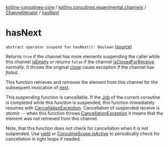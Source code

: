 [kotlinx-coroutines-core](../../index.md) / [kotlinx.coroutines.experimental.channels](../index.md) / [ChannelIterator](index.md) / [hasNext](.)

# hasNext

`abstract operator suspend fun hasNext(): Boolean` [(source)](http://github.com/kotlin/kotlinx.coroutines/tree/master/kotlinx-coroutines-core/src/main/kotlin/kotlinx/coroutines/experimental/channels/Channel.kt#L167)

Returns `true` if the channel has more elements suspending the caller while this channel
[isEmpty](../-receive-channel/is-empty.md) or returns `false` if the channel
[isClosedForReceive](../-receive-channel/is-closed-for-receive.md) *normally*.
It throws the original [close](../-send-channel/close.md) cause exception if the channel has *failed*.

This function retrieves and removes the element from this channel for the subsequent invocation
of [next](next.md).

This suspending function is cancellable. If the [Job](../../kotlinx.coroutines.experimental/-job/index.md) of the current coroutine is completed while this
function is suspended, this function immediately resumes with [CancellationException](../../kotlinx.coroutines.experimental/-cancellation-exception.md).
Cancellation of suspended receive is *atomic* -- when this function
throws [CancellationException](../../kotlinx.coroutines.experimental/-cancellation-exception.md) it means that the element was not retrieved from this channel.

Note, that this function does not check for cancellation when it is not suspended.
Use [yield](../../kotlinx.coroutines.experimental/yield.md) or [CoroutineScope.isActive](../../kotlinx.coroutines.experimental/-coroutine-scope/is-active.md) to periodically check for cancellation in tight loops if needed.

